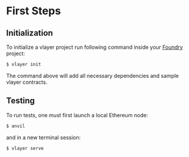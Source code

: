 # First Steps

## Initialization

To initialize a vlayer project run following command inside your [Foundry](https://getfoundry.sh/) project:
```bash
$ vlayer init
```

The command above will add all necessary dependencies and sample vlayer contracts.

## Testing

To run tests, one must first launch a local Ethereum node:
```bash
$ anvil 
```
and in a new terminal session:

```bash
$ vlayer serve
``` 
